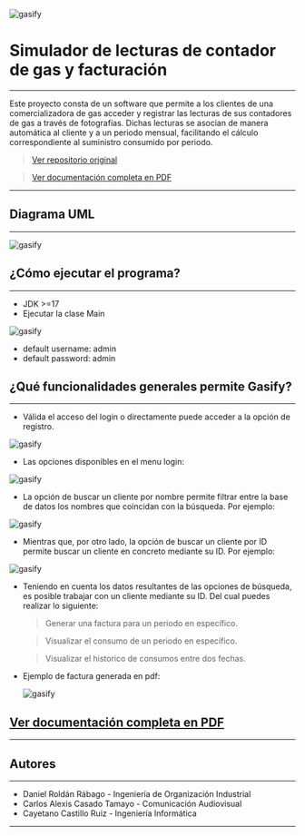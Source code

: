 ![gasify](https://i.ibb.co/mHYkvw1/aa-logo-gasify.png)
# Simulador de lecturas de contador de gas y facturación
___
Este proyecto consta de un software que permite a los clientes de una comercializadora de gas acceder y registrar las lecturas de sus contadores de gas a través de fotografías. Dichas lecturas se asocian de manera automática al cliente y a un periodo mensual, facilitando el cálculo correspondiente al suministro consumido por periodo.

> [Ver repositorio original](https://github.com/CarlosCasadoo/gasify)

> [Ver documentación completa en PDF](Documentación/Doc_GASIFY.pdf)
___


## Diagrama UML
___

![gasify](https://i.ibb.co/y09JkmX/UMl.jpg)


## ¿Cómo ejecutar el programa?
___

- JDK >=17
- Ejecutar la clase Main

![gasify](https://i.ibb.co/Dw3DZnn/ejecutar.jpg)

- default username: admin
- default password: admin

## ¿Qué funcionalidades generales permite Gasify?
___

- Válida el acceso del login o directamente puede acceder a la opción de registro.

![gasify](https://i.ibb.co/DwCffXm/image.png)

- Las opciones disponibles en el menu login:

![gasify](https://i.ibb.co/ysW6YxJ/image.png)

- La opción de buscar un cliente por nombre permite filtrar entre la base de datos los nombres que coincidan con la búsqueda. Por ejemplo:

![gasify](https://i.ibb.co/Vjvy4B5/image.png)

- Mientras que, por otro lado, la opción de buscar un cliente por ID permite buscar un cliente en concreto mediante su ID. Por ejemplo:

![gasify](https://i.ibb.co/61ZGbpR/image.png)

- Teniendo en cuenta los datos resultantes de las opciones de búsqueda, es posible trabajar con un cliente mediante su ID. Del cual puedes realizar lo siguiente:

    > Generar una factura para un periodo en específico.

    > Visualizar el consumo de un periodo en específico.

    > Visualizar el historico de consumos entre dos fechas.

* Ejemplo de factura generada en pdf:


  ![gasify](https://i.ibb.co/tK7HY0g/factura.jpg)


## [Ver documentación completa en PDF](Documentación/Doc_GASIFY.pdf)
___


## Autores
___

- Daniel Roldán Rábago - Ingeniería de Organización Industrial
- Carlos Alexis Casado Tamayo - Comunicación Audiovisual
- Cayetano Castillo Ruiz - Ingeniería Informática

___